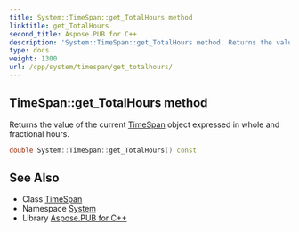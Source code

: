 ```yaml
---
title: System::TimeSpan::get_TotalHours method
linktitle: get_TotalHours
second_title: Aspose.PUB for C++
description: 'System::TimeSpan::get_TotalHours method. Returns the value of the current TimeSpan object expressed in whole and fractional hours in C++.'
type: docs
weight: 1300
url: /cpp/system/timespan/get_totalhours/
---
```

## TimeSpan::get_TotalHours method


Returns the value of the current [TimeSpan](../) object expressed in whole and fractional hours.

```cpp
double System::TimeSpan::get_TotalHours() const
```

## See Also

* Class [TimeSpan](../)
* Namespace [System](../../)
* Library [Aspose.PUB for C++](../../../)
